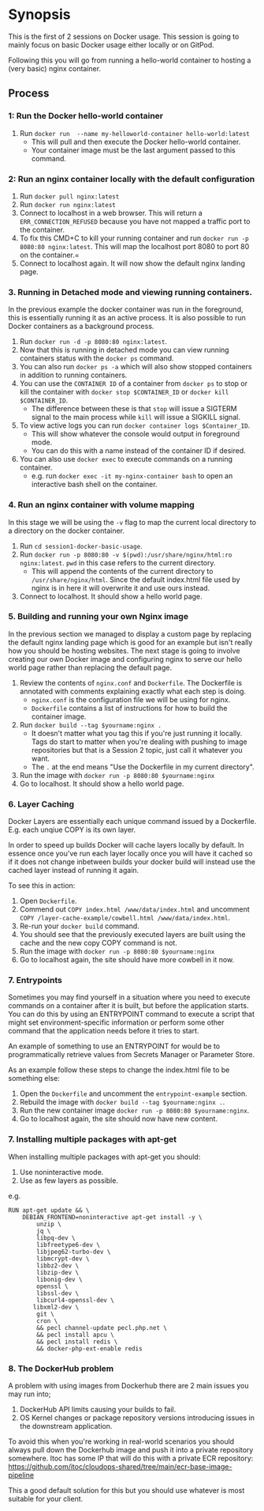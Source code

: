 # Synopsis
This is the first of 2 sessions on Docker usage. This session is going to mainly focus on basic Docker usage either locally or on GitPod.

Following this you will go from running a hello-world container to hosting a (very basic) nginx container.

## Process

### 1: Run the Docker hello-world container

1. Run `docker run  --name my-helloworld-container hello-world:latest`
    - This will pull and then execute the Docker hello-world container.
    - Your container image must be the last argument passed to this command.

### 2: Run an nginx container locally with the default configuration

1. Run `docker pull nginx:latest`
2. Run `docker run nginx:latest`
3. Connect to localhost in a web browser. This will return a `ERR_CONNECTION_REFUSED` because you have not mapped a traffic port to the container.
4. To fix this CMD+C to kill your running container and run `docker run -p 8080:80 nginx:latest`. This will map the localhost port 8080 to port 80 on the container.=
5. Connect to localhost again. It will now show the default nginx landing page.

### 3. Running in Detached mode and viewing running containers.

In the previous example the docker container was run in the foreground, this is essentially running it as an active process. It is also possible to run Docker containers as a background process.

1. Run `docker run -d -p 8080:80 nginx:latest`.
2. Now that this is running in detached mode you can view running containers status with the `docker ps` command.
3. You can also run `docker ps -a` which will also show stopped containers in addition to running containers.
4. You can use the `CONTAINER ID` of a container from `docker ps` to stop or kill the container with `docker stop $CONTAINER_ID` or `docker kill $CONTAINER_ID`.
    - The difference between these is that `stop` will issue a SIGTERM signal to the main process while `kill` will issue a SIGKILL signal.
5. To view active logs you can run `docker container logs $Container_ID`.
    - This will show whatever the console would output in foreground mode.
    - You can do this with a name instead of the container ID if desired.
6. You can also use `docker exec` to execute commands on a running container.
    - e.g. run `docker exec -it my-nginx-container bash` to open an interactive bash shell on the container.

### 4. Run an nginx container with volume mapping

In this stage we will be using the `-v` flag to map the current local directory to a directory on the docker container.

1. Run `cd session1-docker-basic-usage`.
2. Run `docker run -p 8080:80 -v $(pwd):/usr/share/nginx/html:ro nginx:latest`. `pwd` in this case refers to the current directory.
    - This will append the contents of the current directory to `/usr/share/nginx/html`. Since the default index.html file used by nginx is in here it will overwrite it and use ours instead.
3. Connect to localhost. It should show a hello world page.

### 5. Building and running your own Nginx image

In the previous section we managed to display a custom page by replacing the default nginx landing page which is good for an example but isn't really how you should be hosting websites. The next stage is going to involve creating our own Docker image and configuring nginx to serve our hello world page rather than replacing the default page.

1. Review the contents of `nginx.conf` and `Dockerfile`. The Dockerfile is annotated with comments explaining exactly what each step is doing.
    - `nginx.conf` is the configuration file we will be using for nginx.
    - `Dockerfile` contains a list of instructions for how to build the container image.
2. Run `docker build --tag $yourname:nginx .`
    - It doesn't matter what you tag this if you're just running it locally. Tags do start to matter when you're dealing with pushing to image repositories but that is a Session 2 topic, just call it whatever you want.
    - The `.` at the end means "Use the Dockerfile in my current directory".
3. Run the image with `docker run -p 8080:80 $yourname:nginx`
4. Go to localhost. It should show a hello world page.

### 6. Layer Caching

Docker Layers are essentially each unique command issued by a Dockerfile. E.g. each unqiue COPY is its own layer.

In order to speed up builds Docker will cache layers locally by default. In essence once you've run each layer locally once you will have it cached so if it does not change inbetween builds your docker build will instead use the cached layer instead of running it again.

To see this in action:

1. Open `Dockerfile`.
2. Commend out `COPY index.html /www/data/index.html` and uncomment `COPY /layer-cache-example/cowbell.html /www/data/index.html`.
3. Re-run your `docker build` command.
4. You should see that the previously executed layers are built using the cache and the new copy COPY command is not.
5. Run the image with `docker run -p 8080:80 $yourname:nginx`
6. Go to localhost again, the site should have more cowbell in it now.

### 7. Entrypoints

Sometimes you may find yourself in a situation where you need to execute commands on a container after it is built, but before the application starts. You can do this by using an ENTRYPOINT command to execute a script that might set environment-specific information or perform some other command that the application needs before it tries to start.

An example of something to use an ENTRYPOINT for would be to programmatically retrieve values from Secrets Manager or Parameter Store.

As an example follow these steps to change the index.html file to be something else:

1. Open the `Dockerfile` and uncomment the `entrypoint-example` section.
2. Rebuild the image with `docker build --tag $yourname:nginx .`.
3. Run the new container image `docker run -p 8080:80 $yourname:nginx`.
4. Go to localhost again, the site should now have new content.

### 7. Installing multiple packages with apt-get

When installing multiple packages with apt-get you should:
1. Use noninteractive mode.
2. Use as few layers as possible.

e.g.

    RUN apt-get update && \
        DEBIAN_FRONTEND=noninteractive apt-get install -y \
            unzip \
            jq \
            libpq-dev \
            libfreetype6-dev \
            libjpeg62-turbo-dev \
            libmcrypt-dev \
            libbz2-dev \
            libzip-dev \
            libonig-dev \
            openssl \
            libssl-dev \
            libcurl4-openssl-dev \
           libxml2-dev \
            git \
            cron \
            && pecl channel-update pecl.php.net \
            && pecl install apcu \
            && pecl install redis \
            && docker-php-ext-enable redis

### 8. The DockerHub problem

A problem with using images from Dockerhub there are 2 main issues you may run into;

1. DockerHub API limits causing your builds to fail.
2. OS Kernel changes or package repository versions introducing issues in the downstream application.

To avoid this when you're working in real-world scenarios you should always pull down the Dockerhub image and push it into a private repository somewhere. Itoc has some IP that will do this with a private ECR repository: https://github.com/itoc/cloudops-shared/tree/main/ecr-base-image-pipeline

This a good default solution for this but you should use whatever is most suitable for your client.
